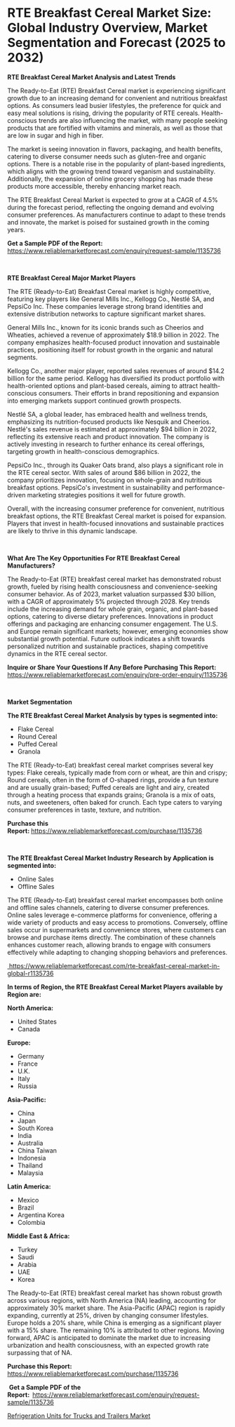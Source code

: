 <p><h1>RTE Breakfast Cereal Market Size: Global Industry Overview, Market Segmentation and Forecast (2025 to 2032)</h1></p><p><strong>RTE Breakfast Cereal Market Analysis and Latest Trends</strong></p>
<p><p>The Ready-to-Eat (RTE) Breakfast Cereal market is experiencing significant growth due to an increasing demand for convenient and nutritious breakfast options. As consumers lead busier lifestyles, the preference for quick and easy meal solutions is rising, driving the popularity of RTE cereals. Health-conscious trends are also influencing the market, with many people seeking products that are fortified with vitamins and minerals, as well as those that are low in sugar and high in fiber.</p><p>The market is seeing innovation in flavors, packaging, and health benefits, catering to diverse consumer needs such as gluten-free and organic options. There is a notable rise in the popularity of plant-based ingredients, which aligns with the growing trend toward veganism and sustainability. Additionally, the expansion of online grocery shopping has made these products more accessible, thereby enhancing market reach.</p><p>The RTE Breakfast Cereal Market is expected to grow at a CAGR of 4.5% during the forecast period, reflecting the ongoing demand and evolving consumer preferences. As manufacturers continue to adapt to these trends and innovate, the market is poised for sustained growth in the coming years.</p></p>
<p><strong>Get a Sample PDF of the Report:&nbsp;</strong> <a href="https://www.reliablemarketforecast.com/enquiry/request-sample/1135736?utm_campaign=2750&utm_medium=2&utm_source=Github&utm_content=ia&utm_term=25032025&utm_id=rte-breakfast-cereal">https://www.reliablemarketforecast.com/enquiry/request-sample/1135736</a></p>
<p>&nbsp;</p>
<p><strong>RTE Breakfast Cereal Major Market Players</strong></p>
<p><p>The RTE (Ready-to-Eat) Breakfast Cereal market is highly competitive, featuring key players like General Mills Inc., Kellogg Co., Nestlé SA, and PepsiCo Inc. These companies leverage strong brand identities and extensive distribution networks to capture significant market shares.</p><p>General Mills Inc., known for its iconic brands such as Cheerios and Wheaties, achieved a revenue of approximately $18.9 billion in 2022. The company emphasizes health-focused product innovation and sustainable practices, positioning itself for robust growth in the organic and natural segments.</p><p>Kellogg Co., another major player, reported sales revenues of around $14.2 billion for the same period. Kellogg has diversified its product portfolio with health-oriented options and plant-based cereals, aiming to attract health-conscious consumers. Their efforts in brand repositioning and expansion into emerging markets support continued growth prospects.</p><p>Nestlé SA, a global leader, has embraced health and wellness trends, emphasizing its nutrition-focused products like Nesquik and Cheerios. Nestlé's sales revenue is estimated at approximately $94 billion in 2022, reflecting its extensive reach and product innovation. The company is actively investing in research to further enhance its cereal offerings, targeting growth in health-conscious demographics.</p><p>PepsiCo Inc., through its Quaker Oats brand, also plays a significant role in the RTE cereal sector. With sales of around $86 billion in 2022, the company prioritizes innovation, focusing on whole-grain and nutritious breakfast options. PepsiCo's investment in sustainability and performance-driven marketing strategies positions it well for future growth.</p><p>Overall, with the increasing consumer preference for convenient, nutritious breakfast options, the RTE Breakfast Cereal market is poised for expansion. Players that invest in health-focused innovations and sustainable practices are likely to thrive in this dynamic landscape.</p></p>
<p>&nbsp;</p>
<p><strong>What Are The Key Opportunities For RTE Breakfast Cereal Manufacturers?</strong></p>
<p><p>The Ready-to-Eat (RTE) breakfast cereal market has demonstrated robust growth, fueled by rising health consciousness and convenience-seeking consumer behavior. As of 2023, market valuation surpassed $30 billion, with a CAGR of approximately 5% projected through 2028. Key trends include the increasing demand for whole grain, organic, and plant-based options, catering to diverse dietary preferences. Innovations in product offerings and packaging are enhancing consumer engagement. The U.S. and Europe remain significant markets; however, emerging economies show substantial growth potential. Future outlook indicates a shift towards personalized nutrition and sustainable practices, shaping competitive dynamics in the RTE cereal sector.</p></p>
<p><strong>Inquire or Share Your Questions If Any Before Purchasing This Report:</strong> <a href="https://www.reliablemarketforecast.com/enquiry/pre-order-enquiry/1135736?utm_campaign=2750&utm_medium=2&utm_source=Github&utm_content=ia&utm_term=25032025&utm_id=rte-breakfast-cereal">https://www.reliablemarketforecast.com/enquiry/pre-order-enquiry/1135736</a></p>
<p>&nbsp;</p>
<p><strong>Market Segmentation</strong></p>
<p><strong>The RTE Breakfast Cereal Market Analysis by types is segmented into:</strong></p>
<p><ul><li>Flake Cereal</li><li>Round Cereal</li><li>Puffed Cereal</li><li>Granola</li></ul></p>
<p><p>The RTE (Ready-to-Eat) breakfast cereal market comprises several key types: Flake cereals, typically made from corn or wheat, are thin and crispy; Round cereals, often in the form of O-shaped rings, provide a fun texture and are usually grain-based; Puffed cereals are light and airy, created through a heating process that expands grains; Granola is a mix of oats, nuts, and sweeteners, often baked for crunch. Each type caters to varying consumer preferences in taste, texture, and nutrition.</p></p>
<p><strong>Purchase this Report:&nbsp;</strong><a href="https://www.reliablemarketforecast.com/purchase/1135736?utm_campaign=2750&utm_medium=2&utm_source=Github&utm_content=ia&utm_term=25032025&utm_id=rte-breakfast-cereal">https://www.reliablemarketforecast.com/purchase/1135736</a></p>
<p>&nbsp;</p>
<p><strong>The RTE Breakfast Cereal Market Industry Research by Application is segmented into:</strong></p>
<p><ul><li>Online Sales</li><li>Offline Sales</li></ul></p>
<p><p>The RTE (Ready-to-Eat) breakfast cereal market encompasses both online and offline sales channels, catering to diverse consumer preferences. Online sales leverage e-commerce platforms for convenience, offering a wide variety of products and easy access to promotions. Conversely, offline sales occur in supermarkets and convenience stores, where customers can browse and purchase items directly. The combination of these channels enhances customer reach, allowing brands to engage with consumers effectively while adapting to changing shopping behaviors and preferences.</p></p>
<p><a href="https://www.reliablemarketforecast.com/rte-breakfast-cereal-market-in-global-r1135736?utm_campaign=2750&utm_medium=2&utm_source=Github&utm_content=ia&utm_term=25032025&utm_id=rte-breakfast-cereal">&nbsp;https://www.reliablemarketforecast.com/rte-breakfast-cereal-market-in-global-r1135736</a></p>
<p><strong>In terms of Region, the RTE Breakfast Cereal Market Players available by Region are:</strong></p>
<p>
    <p> <strong> North America: </strong>
        <ul>
            <li>United States</li>
            <li>Canada</li>
        </ul>
        </p> 
    <p> <strong> Europe: </strong>
        <ul>
            <li>Germany</li>
            <li>France</li>
            <li>U.K.</li>
            <li>Italy</li>
            <li>Russia</li>
        </ul>
        </p> 
    <p> <strong> Asia-Pacific: </strong>
        <ul>
            <li>China</li>
            <li>Japan</li>
            <li>South Korea</li>
            <li>India</li>
            <li>Australia</li>
            <li>China Taiwan</li>
            <li>Indonesia</li>
            <li>Thailand</li>
            <li>Malaysia</li>
        </ul>
        </p> 
    <p> <strong> Latin America: </strong>
        <ul>
            <li>Mexico</li>
            <li>Brazil</li>
            <li>Argentina Korea</li>
            <li>Colombia</li>
        </ul>
        </p> 
    <p> <strong> Middle East & Africa: </strong>
        <ul>
            <li>Turkey</li>
            <li>Saudi</li>
            <li>Arabia</li>
            <li>UAE</li>
            <li>Korea</li>
        </ul>
    </p>
    </p>
<p><p>The Ready-to-Eat (RTE) breakfast cereal market has shown robust growth across various regions, with North America (NA) leading, accounting for approximately 30% market share. The Asia-Pacific (APAC) region is rapidly expanding, currently at 25%, driven by changing consumer lifestyles. Europe holds a 20% share, while China is emerging as a significant player with a 15% share. The remaining 10% is attributed to other regions. Moving forward, APAC is anticipated to dominate the market due to increasing urbanization and health consciousness, with an expected growth rate surpassing that of NA.</p></p>
<p><strong>Purchase this Report: </strong><a href="https://www.reliablemarketforecast.com/purchase/1135736?utm_campaign=2750&utm_medium=2&utm_source=Github&utm_content=ia&utm_term=25032025&utm_id=rte-breakfast-cereal">https://www.reliablemarketforecast.com/purchase/1135736</a></p>
<p>&nbsp;<strong>Get a Sample PDF of the Report:&nbsp;&nbsp;</strong><a href="https://www.reliablemarketforecast.com/enquiry/request-sample/1135736?utm_campaign=2750&utm_medium=2&utm_source=Github&utm_content=ia&utm_term=25032025&utm_id=rte-breakfast-cereal">https://www.reliablemarketforecast.com/enquiry/request-sample/1135736</a></p>
<p><strong></strong></p>
<p><p><a href="https://github.com/MarciaRunte/Market-Research-Report-List-2/blob/main/refrigeration-units-for-trucks-and-trailers-market.md?utm_campaign=2750&utm_medium=2&utm_source=Github&utm_content=ia&utm_term=25032025&utm_id=rte-breakfast-cereal">Refrigeration Units for Trucks and Trailers Market</a></p></p>